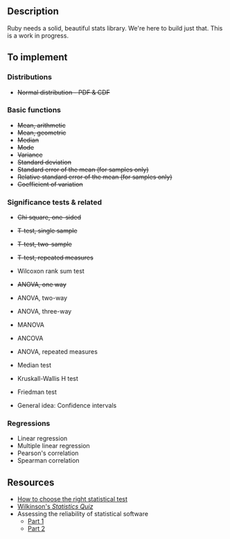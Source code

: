 Description
-----------

Ruby needs a solid, beautiful stats library. We're here to build just that. This is a work in progress.

To implement
------------

### Distributions ###

- <del>Normal distribution - PDF & CDF</del>

### Basic functions ###

- <del>Mean, arithmetic</del>
- <del>Mean, geometric</del>
- <del>Median</del>
- <del>Mode</del>
- <del>Variance</del>
- <del>Standard deviation</del>
- <del>Standard error of the mean (for samples only)</del>
- <del>Relative standard error of the mean (for samples only)</del>
- <del>Coefficient of variation</del> 

### Significance tests &amp; related ###

- <del>Chi square, one-sided</del>
- <del>T-test, single sample</del>
- <del>T-test, two-sample</del>
- <del>T-test, repeated measures<del>
- Wilcoxon rank sum test
- <del>ANOVA, one way</del>
- ANOVA, two-way
- ANOVA, three-way
- MANOVA
- ANCOVA
- ANOVA, repeated measures
- Median test
- Kruskall-Wallis H test
- Friedman test

- General idea: Confidence intervals

### Regressions ###

- Linear regression
- Multiple linear regression
- Pearson's correlation
- Spearman correlation

Resources
---------

- [How to choose the right statistical test](http://www.graphpad.com/www/book/choose.html)
- [Wilkinson's *Statistics Quiz*](http://tspintl-test.com/products/tsp/benchmarks/wilk.rtf)
- Assessing the reliability of statistical software
  - [Part 1](http://www.questia.com/googleScholar.qst?docId=5001390400)
  - [Part 2](http://www.questia.com/googleScholar.qst?docId=5001888610)
